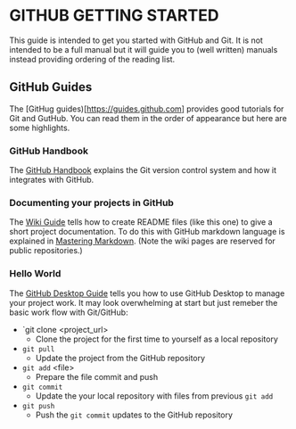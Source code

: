 # GITHUB GETTING STARTED
This guide is intended to get you started with GitHub and Git. It is not intended 
to be a full manual but it will guide you to (well written) manuals instead providing
ordering of the reading list.

## GitHub Guides
The [GitHug guides)[https://guides.github.com] provides good tutorials for Git and GutHub.
You can read them in the order of appearance but here are some highlights.

### GitHub Handbook
The [GitHub Handbook](https://guides.github.com/introduction/git-handbook/) explains the Git
version control system and how it integrates with GitHub.

### Documenting your projects in GitHub
The [Wiki Guide](https://guides.github.com/features/wikis/) tells how to create README files
(like this one) to give a short project documentation. To do this with GitHub markdown language 
is explained in [Mastering Markdown](https://guides.github.com/features/mastering-markdown/). 
(Note the wiki pages are reserved for public repositories.)

### Hello World
The [GitHub Desktop Guide](https://docs.github.com/en/desktop) tells you how to use 
GitHub Desktop to manage your project work. It may look overwhelming at start but
just remeber the basic work flow with Git/GitHub:
+ `git clone \<project_url\>
  + Clone the project for the first time to yourself as a local repository
+ `git pull`
  + Update the project from the GitHub repository
+ `git add` \<file\>
  + Prepare the file commit and push
+ `git commit`
  + Update the your local repository with files from previous `git add`
+ `git push`
  + Push the `git commit` updates to the GitHub repository
  
   
